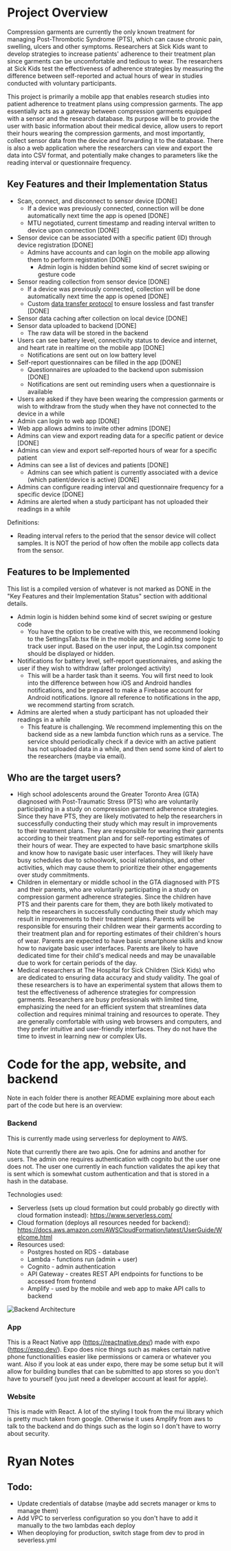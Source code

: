 # Project Overview

Compression garments are currently the only known treatment for managing Post-Thrombotic Syndrome (PTS), which can cause chronic pain, swelling, ulcers and other symptoms. Researchers at Sick Kids want to develop strategies to increase patients' adherence to their treatment plan since garments can be uncomfortable and tedious to wear. The researchers at Sick Kids test the effectiveness of adherence strategies by measuring the difference between self-reported and actual hours of wear in studies conducted with voluntary participants.

This project is primarily a mobile app that enables research studies into patient adherence to treatment plans using compression garments. The app essentially acts as a gateway between compression garments equipped with a sensor and the research database. Its purpose will be to provide the user with basic information about their medical device, allow users to report their hours wearing the compression garments, and most importantly, collect sensor data from the device and forwarding it to the database. There is also a web application where the researchers can view and export the data into CSV format, and potentially make changes to parameters like the reading interval or questionnaire frequency.

## Key Features and their Implementation Status

* Scan, connect, and disconnect to sensor device [DONE]
    * If a device was previously connected, connection will be done automatically next time the app is opened [DONE]
    * MTU negotiated, current timestamp and reading interval written to device upon connection [DONE]
* Sensor device can be associated with a specific patient (ID) through device registration [DONE]
    * Admins have accounts and can login on the mobile app allowing them to perform registration [DONE]
        * Admin login is hidden behind some kind of secret swiping or gesture code
* Sensor reading collection from sensor device [DONE]
    * If a device was previously connected, collection will be done automatically next time the app is opened [DONE]
    * Custom [data transfer protocol](./app/ble_data_transfer_protocol.md) to ensure lossless and fast transfer [DONE]
* Sensor data caching after collection on local device [DONE]
* Sensor data uploaded to backend [DONE]
    * The raw data will be stored in the backend
* Users can see battery level, connectivity status to device and internet, and heart rate in realtime on the mobile app [DONE]
    * Notifications are sent out on low battery level
* Self-report questionnaires can be filled in the app [DONE]
    * Questionnaires are uploaded to the backend upon submission [DONE]
    * Notifications are sent out reminding users when a questionnaire is available
* Users are asked if they have been wearing the compression garments or wish to withdraw from the study when they have not connected to the device in a while
* Admin can login to web app [DONE]
* Web app allows admins to invite other admins [DONE]
* Admins can view and export reading data for a specific patient or device [DONE]
* Admins can view and export self-reported hours of wear for a specific patient
* Admins can see a list of devices and patients [DONE]
    * Admins can see which patient is currently associated with a device (which patient/device is active) [DONE]
* Admins can configure reading interval and questionnaire frequency for a specific device [DONE]
* Admins are alerted when a study participant has not uploaded their readings in a while

Definitions:
* Reading interval refers to the period that the sensor device will collect samples. It is NOT the period of how often the mobile app collects data from the sensor.

## Features to be Implemented

This list is a compiled version of whatever is not marked as DONE in the "Key Features and their Implementation Status" section with additional details.

* Admin login is hidden behind some kind of secret swiping or gesture code
    * You have the option to be creative with this, we recommend looking to the SettingsTab.tsx file in the mobile app and adding some logic to track user input. Based on the user input, the Login.tsx component should be displayed or hidden.
* Notifications for battery level, self-report questionnaires, and asking the user if they wish to withdraw (after prolonged activity)
    * This will be a harder task than it seems. You will first need to look into the difference between how iOS and Android handles notifications, and be prepared to make a Firebase account for Android notifications. Ignore all reference to notifications in the app, we recommend starting from scratch.
* Admins are alerted when a study participant has not uploaded their readings in a while
    * This feature is challenging. We recommend implementing this on the backend side as a new lambda function which runs as a service. The service should periodically check if a device with an active patient has not uploaded data in a while, and then send some kind of alert to the researchers (maybe via email).

## Who are the target users?

 * High school adolescents around the Greater Toronto Area (GTA) diagnosed with Post-Traumatic Stress (PTS) who are voluntarily participating in a study on compression garment adherence strategies. Since they have PTS, they are likely motivated to help the researchers in successfully conducting their study which may result in improvements to their treatment plans. They are responsible for wearing their garments according to their treatment plan and for self-reporting estimates of their hours of wear. They are expected to have basic smartphone skills and know how to navigate basic user interfaces. They will likely have busy schedules due to schoolwork, social relationships, and other activities, which may cause them to prioritize their other engagements over study commitments.
 * Children in elementary or middle school in the GTA diagnosed with PTS and their parents, who are voluntarily participating in a study on compression garment adherence strategies. Since the children have PTS and their parents care for them, they are both likely motivated to help the researchers in successfully conducting their study which may result in improvements to their treatment plans. Parents will be responsible for ensuring their children wear their garments according to their treatment plan and for reporting estimates of their children's hours of wear. Parents are expected to have basic smartphone skills and know how to navigate basic user interfaces. Parents are likely to have dedicated time for their child's medical needs and may be unavailable due to work for certain periods of the day.
 * Medical researchers at The Hospital for Sick Children (Sick Kids) who are dedicated to ensuring data accuracy and study validity. The goal of these researchers is to have an experimental system that allows them to test the effectiveness of adherence strategies for compression garments. Researchers are busy professionals with limited time, emphasizing the need for an efficient system that streamlines data collection and requires minimal training and resources to operate. They are generally comfortable with using web browsers and computers, and they prefer intuitive and user-friendly interfaces. They do not have the time to invest in learning new or complex UIs.

# Code for the app, website, and backend

Note in each folder there is another README explaining more about each part of the code but here is an overview:

### Backend
This is currently made using serverless for deployment to AWS.

Note that currently there are two apis. One for admins and another for users. The admin one requires authentication with cognito but the user one does not. The user one currently in each function validates the api key that is sent which is somewhat custom authentication and that is stored in a hash in the database.

Technologies used:
* Serverless (sets up cloud formation but could probably go directly with cloud formation instead): https://www.serverless.com/
* Cloud formation (deploys all resources needed for backend): https://docs.aws.amazon.com/AWSCloudFormation/latest/UserGuide/Welcome.html
* Resources used:
    * Postgres hosted on RDS - database
    * Lambda - functions run (admin + user)
    * Cognito - admin authentication
    * API Gateway - creates REST API endpoints for functions to be accessed from frontend
    * Amplify - used by the mobile and web app to make API calls to backend

![Backend Architecture](./backend_architecture.png)

### App
This is a React Native app (https://reactnative.dev/) made with expo (https://expo.dev/). Expo does nice things such as makes certain native phone functionalities easier like permissions or camera or whatever you want. Also if you look at eas under expo, there may be some setup but it will allow for building bundles that can be submitted to app stores so you don't have to yourself (you just need a developer account at least for apple).

### Website
This is made with React. A lot of the styling I took from the mui library which is pretty much taken from google. Otherwise it uses Amplify from aws to talk to the backend and do things such as the login so I don't have to worry about security.

# Ryan Notes

## Todo:
* Update credentials of databse (maybe add secrets manager or kms to manage them)
* Add VPC to serverless configuration so you don't have to add it manually to the two lambdas each deploy
* When deoploying for production, switch stage from dev to prod in severless.yml

